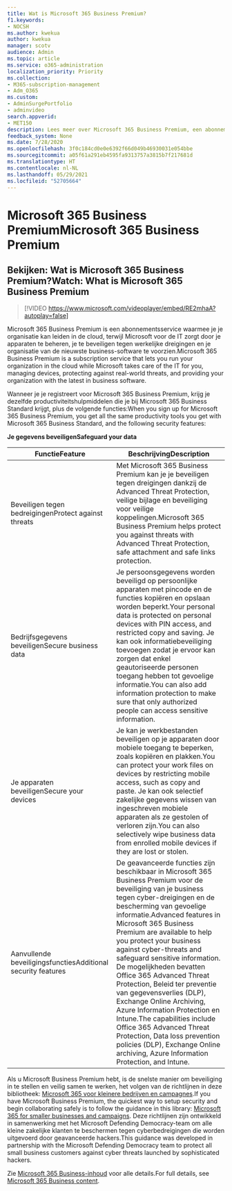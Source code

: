 ```yaml
---
title: Wat is Microsoft 365 Business Premium?
f1.keywords:
- NOCSH
ms.author: kwekua
author: kwekua
manager: scotv
audience: Admin
ms.topic: article
ms.service: o365-administration
localization_priority: Priority
ms.collection:
- M365-subscription-management
- Adm_O365
ms.custom:
- AdminSurgePortfolio
- adminvideo
search.appverid:
- MET150
description: Lees meer over Microsoft 365 Business Premium, een abonnementsservice die de IT-zaken voor je regelt.
feedback_system: None
ms.date: 7/28/2020
ms.openlocfilehash: 3f0c184cd0e0e6392f66d049b46930031e054bbe
ms.sourcegitcommit: a05f61a291eb4595fa9313757a3815b7f217681d
ms.translationtype: HT
ms.contentlocale: nl-NL
ms.lasthandoff: 05/29/2021
ms.locfileid: "52705664"
---
```

# <a name="microsoft-365-business-premium"></a><span data-ttu-id="3e91d-103">Microsoft 365 Business Premium</span><span class="sxs-lookup"><span data-stu-id="3e91d-103">Microsoft 365 Business Premium</span></span>

## <a name="watch-what-is-microsoft-365-business-premium"></a><span data-ttu-id="3e91d-104">Bekijken: Wat is Microsoft 365 Business Premium?</span><span class="sxs-lookup"><span data-stu-id="3e91d-104">Watch: What is Microsoft 365 Business Premium</span></span>

> [!VIDEO https://www.microsoft.com/videoplayer/embed/RE2mhaA?autoplay=false]

<span data-ttu-id="3e91d-105">Microsoft 365 Business Premium is een abonnementsservice waarmee je je organisatie kan leiden in de cloud, terwijl Microsoft voor de IT zorgt door je apparaten te beheren, je te beveiligen tegen werkelijke dreigingen en je organisatie van de nieuwste business-software te voorzien.</span><span class="sxs-lookup"><span data-stu-id="3e91d-105">Microsoft 365 Business Premium is a subscription service that lets you run your organization in the cloud while Microsoft takes care of the IT for you, managing devices, protecting against real-world threats, and providing your organization with the latest in business software.</span></span>

<span data-ttu-id="3e91d-106">Wanneer je je registreert voor Microsoft 365 Business Premium, krijg je dezelfde productiviteitshulpmiddelen die je bij Microsoft 365 Business Standard krijgt, plus de volgende functies:</span><span class="sxs-lookup"><span data-stu-id="3e91d-106">When you sign up for Microsoft 365 Business Premium, you get all the same productivity tools you get with Microsoft 365 Business Standard, and the following security features:</span></span>

<span data-ttu-id="3e91d-107">**Je gegevens beveiligen**</span><span class="sxs-lookup"><span data-stu-id="3e91d-107">**Safeguard your data**</span></span>


|<span data-ttu-id="3e91d-108">Functie</span><span class="sxs-lookup"><span data-stu-id="3e91d-108">Feature</span></span>|<span data-ttu-id="3e91d-109">Beschrijving</span><span class="sxs-lookup"><span data-stu-id="3e91d-109">Description</span></span>|
| --- | --- |
| <span data-ttu-id="3e91d-110">Beveiligen tegen bedreigingen</span><span class="sxs-lookup"><span data-stu-id="3e91d-110">Protect against threats</span></span> | <span data-ttu-id="3e91d-111">Met Microsoft 365 Business Premium kan je je beveiligen tegen dreigingen dankzij de Advanced Threat Protection, veilige bijlage en beveiliging voor veilige koppelingen.</span><span class="sxs-lookup"><span data-stu-id="3e91d-111">Microsoft 365 Business Premium helps protect you against threats with Advanced Threat Protection, safe attachment and safe links protection.</span></span> |
| <span data-ttu-id="3e91d-112">Bedrijfsgegevens beveiligen</span><span class="sxs-lookup"><span data-stu-id="3e91d-112">Secure business data</span></span> | <span data-ttu-id="3e91d-113">Je persoonsgegevens worden beveiligd op persoonlijke apparaten met pincode en de functies kopiëren en opslaan worden beperkt.</span><span class="sxs-lookup"><span data-stu-id="3e91d-113">Your personal data is protected on personal devices with PIN access, and restricted copy and saving.</span></span> <span data-ttu-id="3e91d-114">Je kan ook informatiebeveiliging toevoegen zodat je ervoor kan zorgen dat enkel geautoriseerde personen toegang hebben tot gevoelige informatie.</span><span class="sxs-lookup"><span data-stu-id="3e91d-114">You can also add information protection to make sure that only authorized people can access sensitive information.</span></span> |
| <span data-ttu-id="3e91d-115">Je apparaten beveiligen</span><span class="sxs-lookup"><span data-stu-id="3e91d-115">Secure your devices</span></span> | <span data-ttu-id="3e91d-116">Je kan je werkbestanden beveiligen op je apparaten door mobiele toegang te beperken, zoals kopiëren en plakken.</span><span class="sxs-lookup"><span data-stu-id="3e91d-116">You can protect your work files on devices by restricting mobile access, such as copy and paste.</span></span> <span data-ttu-id="3e91d-117">Je kan ook selectief zakelijke gegevens wissen van ingeschreven mobiele apparaten als ze gestolen of verloren zijn.</span><span class="sxs-lookup"><span data-stu-id="3e91d-117">You can also selectively wipe business data from enrolled mobile devices if they are lost or stolen.</span></span> |
| <span data-ttu-id="3e91d-118">Aanvullende beveiligingsfuncties</span><span class="sxs-lookup"><span data-stu-id="3e91d-118">Additional security features</span></span> | <span data-ttu-id="3e91d-119">De geavanceerde functies zijn beschikbaar in Microsoft 365 Business Premium voor de beveiliging van je business tegen cyber-dreigingen en de bescherming van gevoelige informatie.</span><span class="sxs-lookup"><span data-stu-id="3e91d-119">Advanced features in Microsoft 365 Business Premium are available to help you protect your business against cyber-threats and safeguard sensitive information.</span></span> <span data-ttu-id="3e91d-120">De mogelijkheden bevatten Office 365 Advanced Threat Protection, Beleid ter preventie van gegevensverlies (DLP), Exchange Online Archiving, Azure Information Protection en Intune.</span><span class="sxs-lookup"><span data-stu-id="3e91d-120">The capabilities include Office 365 Advanced Threat Protection, Data loss prevention policies (DLP), Exchange Online archiving, Azure Information Protection, and Intune.</span></span> |

<span data-ttu-id="3e91d-121">Als u Microsoft Business Premium hebt, is de snelste manier om beveiliging in te stellen en veilig samen te werken, het volgen van de richtlijnen in deze bibliotheek: [Microsoft 365 voor kleinere bedrijven en campagnes](../campaigns/index.md).</span><span class="sxs-lookup"><span data-stu-id="3e91d-121">If you have Microsoft Business Premium, the quickest way to setup security and begin collaborating safely is to follow the guidance in this library: [Microsoft 365 for smaller businesses and campaigns](../campaigns/index.md).</span></span> <span data-ttu-id="3e91d-122">Deze richtlijnen zijn ontwikkeld in samenwerking met het Microsoft Defending Democracy-team om alle kleine zakelijke klanten te beschermen tegen cyberbedreigingen die worden uitgevoerd door geavanceerde hackers.</span><span class="sxs-lookup"><span data-stu-id="3e91d-122">This guidance was developed in partnership with the Microsoft Defending Democracy team to protect all small business customers against cyber threats launched by sophisticated hackers.</span></span> 

<span data-ttu-id="3e91d-123">Zie [Microsoft 365 Business-inhoud](../business/index.yml) voor alle details.</span><span class="sxs-lookup"><span data-stu-id="3e91d-123">For full details, see [Microsoft 365 Business content](../business/index.yml).</span></span>